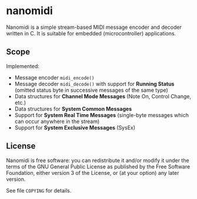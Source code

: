 # nanomidi

Nanomidi is a simple stream-based MIDI message encoder and decoder written in C.
It is suitable for embedded (microcontroller) applications.

## Scope

Implemented:

 - Message encoder `midi_encode()`
 - Message decoder `midi_decode()` with support for **Running Status** (omitted
   status byte in successive messages of the same type)
 - Data structures for **Channel Mode Messages** (Note On, Control Change, etc.)
 - Data structures for **System Common Messages**
 - Support for **System Real Time Messages** (single-byte messages which can
   occur anywhere in the stream)
 - Support for **System Exclusive Messages** (SysEx)

## License

Nanomidi is free software: you can redistribute it and/or modify it under the
terms of the GNU General Public License as published by the Free Software
Foundation, either version 3 of the License, or (at your option) any later
version.

See file `COPYING` for details.
